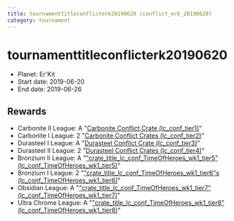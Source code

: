```yaml
---
title: tournamenttitleconflicterk20190620 (conflict_erk_20190620)
category: tournament
---
```

# tournamenttitleconflicterk20190620

  * Planet: Er'Kit
  * Start date: 2019-06-20
  * End date: 2019-06-26

## Rewards

  * Carbonite II League: A "[Carbonite Conflict Crate (lc_conf_tier1)](lc_conf_tier1.html)"
  * Carbonite I League: 2 "[Carbonite Conflict Crates (lc_conf_tier2)](lc_conf_tier2.html)"
  * Durasteel I League: A "[Durasteel Conflict Crate (lc_conf_tier3)](lc_conf_tier3.html)"
  * Durasteel II League: 2 "[Durasteel Conflict Crates (lc_conf_tier4)](lc_conf_tier4.html)"
  * Bronzium II League: A "["crate_title_lc_conf_TimeOfHeroes_wk1_tier5" (lc_conf_TimeOfHeroes_wk1_tier5)](lc_conf_TimeOfHeroes_wk1_tier5.html)"
  * Bronzium I League: 2 "["crate_title_lc_conf_TimeOfHeroes_wk1_tier6"s (lc_conf_TimeOfHeroes_wk1_tier6)](lc_conf_TimeOfHeroes_wk1_tier6.html)"
  * Obsidian League: A "["crate_title_lc_conf_TimeOfHeroes_wk1_tier7" (lc_conf_TimeOfHeroes_wk1_tier7)](lc_conf_TimeOfHeroes_wk1_tier7.html)"
  * Ultra Chrome League: A "["crate_title_lc_conf_TimeOfHeroes_wk1_tier8" (lc_conf_TimeOfHeroes_wk1_tier8)](lc_conf_TimeOfHeroes_wk1_tier8.html)"
